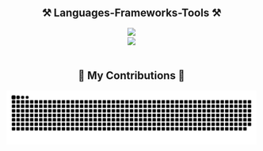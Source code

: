 <h2 align="center">⚒️ Languages-Frameworks-Tools ⚒️</h2>
<div align="center">
    <img src="https://skillicons.dev/icons?i=git,java,cs,cpp,md,js,ts"/><br>
    <img src="https://skillicons.dev/icons?i=obsidian,idea,github,visualstudio,vscode"/>
</div>
<br>

<div align="center">
  <h2>🐍 My Contributions 🐍</h2>
  <img alt="snake eating my contributions" src="https://raw.githubusercontent.com/BusinessDirt/BusinessDirt/output/github-contribution-grid-snake.svg" />
</div>
